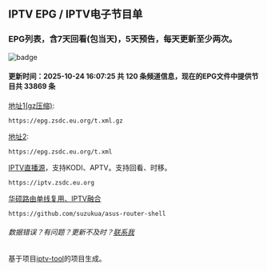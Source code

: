 ## IPTV EPG / IPTV电子节目单 

### EPG列表，含7天回看(包当天)，5天预告，每天更新至少两次。

![badge](https://github.com/suzukua/epg/actions/workflows/cloudflare-pages.yml/badge.svg)

#### 更新时间：2025-10-24 16:07:25 共 120 条频道信息，现在的EPG文件中提供节目共 33869 条

[地址1(gz压缩)](https://epg.zsdc.eu.org/t.xml.gz): 

    https://epg.zsdc.eu.org/t.xml.gz

[地址2](https://epg.zsdc.eu.org/t.xml): 

    https://epg.zsdc.eu.org/t.xml


[IPTV直播源](https://iptv.zsdc.eu.org)，支持KODI、APTV。支持回看、时移。

    https://iptv.zsdc.eu.org

[华硕路由单线复用、IPTV融合](https://github.com/suzukua/asus-router-shell)

    https://github.com/suzukua/asus-router-shell

###### 数据错误？有问题？更新不及时？[联系我](https://github.com/suzukua/epg/issues)

基于项目[iptv-tool](https://github.com/taksssss/iptv-tool)的项目生成。
